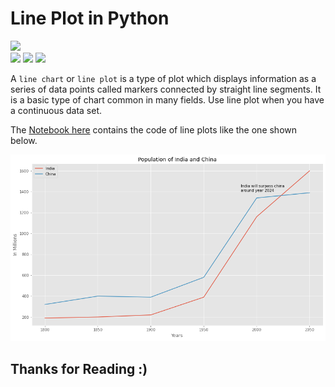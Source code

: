 # Line Plot in Python

![](http://ForTheBadge.com/images/badges/made-with-python.svg) <br>
![](https://img.shields.io/badge/jupyter-6.2.0-ff7a05?style=for-the-badge&logo=Jupyter)
![](https://img.shields.io/badge/pandas-1.2.3-150458?style=for-the-badge&logo=pandas)
![](https://img.shields.io/badge/matplotlib-3.3.4-224099?style=for-the-badge)

A `line chart` or `line plot` is a type of plot which displays information as a series of data points called markers connected by straight line segments. It is a basic type of chart common in many fields. Use line plot when you have a continuous data set.

The [Notebook here](https://github.com/Tarun-Kamboj/Data_Visualization_with_Python/blob/master/Line%20Plot/Notebook.ipynb) contains the code of line plots like the one shown below.

![](img.png)

## Thanks for Reading :)